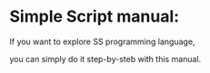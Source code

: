# Simple Script manual:

If you want to explore SS programming language,

you can simply do it step-by-steb with this manual.



